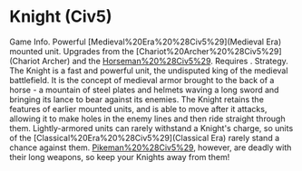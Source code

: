 # Knight (Civ5)

Game Info.
Powerful [Medieval%20Era%20%28Civ5%29](Medieval Era) mounted unit. Upgrades from the [Chariot%20Archer%20%28Civ5%29](Chariot Archer) and the [Horseman%20%28Civ5%29](Horseman). Requires .
Strategy.
The Knight is a fast and powerful unit, the undisputed king of the medieval battlefield. It is the concept of medieval armor brought to the back of a horse - a mountain of steel plates and helmets waving a long sword and bringing its lance to bear against its enemies. The Knight retains the features of earlier mounted units, and is able to move after it attacks, allowing it to make holes in the enemy lines and then ride straight through them. Lightly-armored units can rarely withstand a Knight's charge, so units of the [Classical%20Era%20%28Civ5%29](Classical Era) rarely stand a chance against them. [Pikeman%20%28Civ5%29](Pikemen), however, are deadly with their long weapons, so keep your Knights away from them!